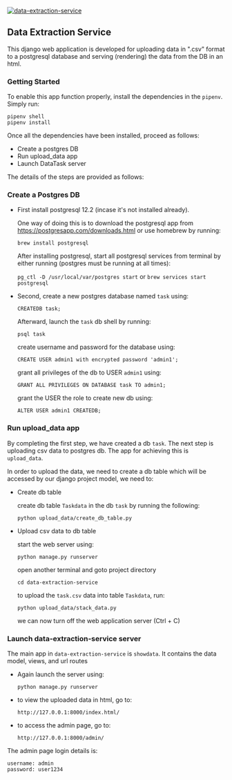 [![data-extraction-service](https://github.com/olahsymbo/DataTask/actions/workflows/datatask-ci.yml/badge.svg)](https://github.com/olahsymbo/DataTask/actions/workflows/datatask-ci.yml)

## Data Extraction Service

This django web application is developed for uploading data in ".csv" format to a postgresql database and serving (rendering) the data from the DB in an html.

### Getting Started

To enable this app function properly, install the dependencies in the `pipenv`. Simply run:

```
pipenv shell
pipenv install
```


Once all the dependencies have been installed, proceed as follows:

- Create a postgres DB
- Run upload_data app
- Launch DataTask server

The details of the steps are provided as follows:

### Create a Postgres DB

-  First install postgresql 12.2 (incase it's not installed already).

    One way of doing this is to download the postgresql app from https://postgresapp.com/downloads.html
    or use homebrew by running:

    `brew install postgresql`

    After installing postgresql, start all postgresql services from terminal by either running (postgres must be running at all times):

    `pg_ctl -D /usr/local/var/postgres start`
    or
    `brew services start postgresql`

- Second, create a new postgres database named `task` using:

    `CREATEDB task;`

    Afterward, launch the `task` db shell by running:

    `psql task`

    create username and password for the database using:

    `CREATE USER admin1 with encrypted password 'admin1';`

    grant all privileges of the db to USER `admin1` using:

    `GRANT ALL PRIVILEGES ON DATABASE task TO admin1;`

    grant the USER the role to create new db using:

    `ALTER USER admin1 CREATEDB;`


### Run upload_data app

By completing the first step, we have created a db `task`. The next step is uploading csv data to postgres db. The app for achieving this is `upload_data`.

In order to upload the data, we need to create a db table which will be accessed by our django project model, we need to:

- Create db table 

    create db table `Taskdata` in the db `task` by running the following:

    `python upload_data/create_db_table.py`

- Upload csv data to db table

    start the web server using:

    `python manage.py runserver`

    open another terminal and goto project directory

    `cd data-extraction-service`

    to upload the `task.csv` data into table `Taskdata`, run:

    `python upload_data/stack_data.py`

    we can now turn off the web application server (Ctrl + C)

### Launch data-extraction-service server

The main app in `data-extraction-service` is `showdata`. It contains the data model, views, and url routes

- Again launch the server using:

    `python manage.py runserver`

- to view the uploaded data in html, go to:

    `http://127.0.0.1:8000/index.html/`

- to access the admin page, go to:

    `http://127.0.0.1:8000/admin/`
  
The admin page login details is:

```
username: admin
password: user1234
```